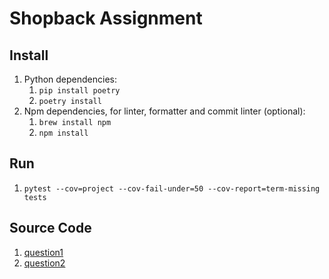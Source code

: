 # Shopback Assignment

## Install

1. Python dependencies:
    1. `pip install poetry`
    2. `poetry install`
2. Npm dependencies, for linter, formatter and commit linter (optional):
    1. `brew install npm`
    2. `npm install`

## Run

1. `pytest --cov=project --cov-fail-under=50 --cov-report=term-missing tests`

## Source Code

1. [question1](project/question1/README.md)
2. [question2](project/question2/README.md)

